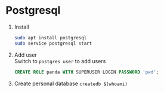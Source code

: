 # Postgresql
1. Install
    ```sh
    sudo apt install postgresql
    sudo service postgresql start
    ```
2. Add user   
Switch to `postgres user` to add users 
    ```sql
    CREATE ROLE panda WITH SUPERUSER LOGIN PASSWORD 'pwd';
    ```
3. Create personal database
`createdb $(whoami)`   